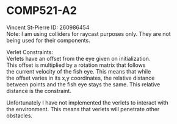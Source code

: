 # COMP521-A2

Vincent St-Pierre ID: 260986454<br>
Note: I am using colliders for raycast purposes only. They are not<br>
being used for their components.<br>

Verlet Constraints:<br>
Verlets have an offset from the eye given on initialization.<br>
This offset is multiplied by a rotation matrix that follows <br>
the current velocity of the fish eye. This means that while <br>
the offset varies in its x,y coordinates, the relative distance<br>
between points and the fish eye stays the same. This relative <br>
distance is the constraint. <br> 

Unfortunately I have not implemented the verlets to interact with<br>
the environment. This means that verlets will penetrate other<br>
obstacles.
